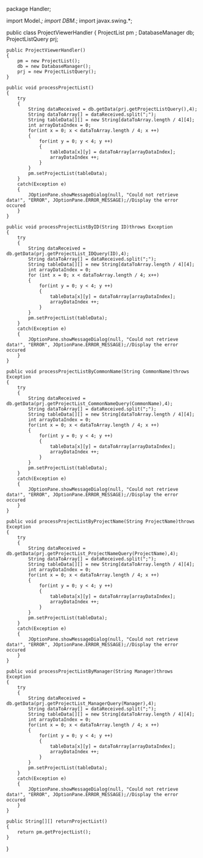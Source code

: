 package Handler;

import Model.*;
import DBM.*;
import javax.swing.*;

public class ProjectViewerHandler
{
    ProjectList pm ;
    DatabaseManager db;
    ProjectListQuery prj;
    
    public ProjectViewerHandler()
    {
        pm = new ProjectList();
        db = new DatabaseManager();
        prj = new ProjectListQuery();
    }
   
    public void processProjectList()
    {
        try
        {
            String dataReceived = db.getData(prj.getProjectListQuery(),4);
            String dataToArray[] = dataReceived.split(";");
            String tableData[][] = new String[dataToArray.length / 4][4];
            int arrayDataIndex = 0;
            for(int x = 0; x < dataToArray.length / 4; x ++)
            {
                for(int y = 0; y < 4; y ++)
                {
                    tableData[x][y] = dataToArray[arrayDataIndex];
                    arrayDataIndex ++;
                }
            }
            pm.setProjectList(tableData);
        }
        catch(Exception e)
        {
            JOptionPane.showMessageDialog(null, "Could not retrieve data!", "ERROR", JOptionPane.ERROR_MESSAGE);//Display the error occured
        }
    }
    
    public void processProjectListByID(String ID)throws Exception
    {
        try
        {
            String dataReceived = db.getData(prj.getProjectList_IDQuery(ID),4);
            String dataToArray[] = dataReceived.split(";");
            String tableData[][] = new String[dataToArray.length / 4][4];
            int arrayDataIndex = 0;
            for (int x = 0; x < dataToArray.length / 4; x++)
            {
                for(int y = 0; y < 4; y ++)
                {
                    tableData[x][y] = dataToArray[arrayDataIndex];
                    arrayDataIndex ++;
                }
            }
            pm.setProjectList(tableData);
        }
        catch(Exception e)
        {
            JOptionPane.showMessageDialog(null, "Could not retrieve data!", "ERROR", JOptionPane.ERROR_MESSAGE);//Display the error occured
        }
    }
    
    public void processProjectListByCommonName(String CommonName)throws Exception
    {
        try
        {
            String dataReceived = db.getData(prj.getProjectList_CommonNameQuery(CommonName),4);
            String dataToArray[] = dataReceived.split(";");
            String tableData[][] = new String[dataToArray.length / 4][4];
            int arrayDataIndex = 0;
            for(int x = 0; x < dataToArray.length / 4; x ++)
            {
                for(int y = 0; y < 4; y ++)
                {
                    tableData[x][y] = dataToArray[arrayDataIndex];
                    arrayDataIndex ++;
                }
            }
            pm.setProjectList(tableData);
        }
        catch(Exception e)
        {
            JOptionPane.showMessageDialog(null, "Could not retrieve data!", "ERROR", JOptionPane.ERROR_MESSAGE);//Display the error occured
        }
    }
    
    public void processProjectListByProjectName(String ProjectName)throws Exception
    {
        try
        {
            String dataReceived = db.getData(prj.getProjectList_ProjectNameQuery(ProjectName),4);
            String dataToArray[] = dataReceived.split(";");
            String tableData[][] = new String[dataToArray.length / 4][4];
            int arrayDataIndex = 0;
            for(int x = 0; x < dataToArray.length / 4; x ++)
            {
                for(int y = 0; y < 4; y ++)
                {
                    tableData[x][y] = dataToArray[arrayDataIndex];
                    arrayDataIndex ++;
                }
            }
            pm.setProjectList(tableData);
        }
        catch(Exception e)
        {
            JOptionPane.showMessageDialog(null, "Could not retrieve data!", "ERROR", JOptionPane.ERROR_MESSAGE);//Display the error occured
        }
    }
    
    public void processProjectListByManager(String Manager)throws Exception
    {
        try
        {
            String dataReceived = db.getData(prj.getProjectList_ManagerQuery(Manager),4);
            String dataToArray[] = dataReceived.split(";");
            String tableData[][] = new String[dataToArray.length / 4][4];
            int arrayDataIndex = 0;
            for(int x = 0; x < dataToArray.length / 4; x ++)
            {
                for(int y = 0; y < 4; y ++)
                {
                    tableData[x][y] = dataToArray[arrayDataIndex];
                    arrayDataIndex ++;
                }
            }
            pm.setProjectList(tableData);
        }
        catch(Exception e)
        {
            JOptionPane.showMessageDialog(null, "Could not retrieve data!", "ERROR", JOptionPane.ERROR_MESSAGE);//Display the error occured
        }
    }
    
    public String[][] returnProjectList()
    {
        return pm.getProjectList();
    }
    
}
